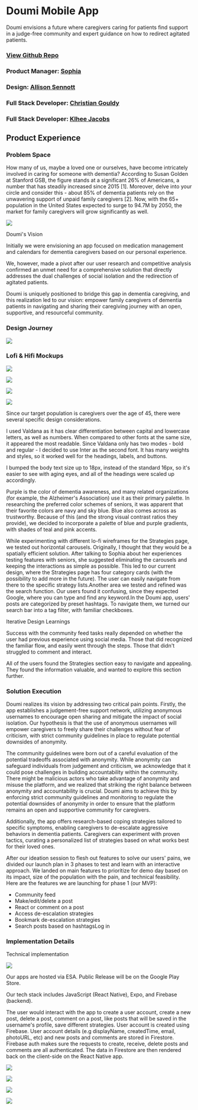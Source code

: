 Doumi Mobile App
=====

Doumi envisions a future where caregivers caring for  patients find support in a judge-free community and expert guidance on how to redirect agitated patients.


### [View Github Repo](https://github.com/Gouldy-C/DoumiApp)

### Product Manager: [Sophia](https://www.joincolab.io/product/doumi#)

### Design: [Allison Sennott](http://www.linkedin.com/in/allison-sennott)

### Full Stack Developer: [Christian Gouldy](https://www.linkedin.com/in/gouldy-c)

### Full Stack Developer: [Klhee Jacobs](https://www.linkedin.com/in/klhee-jacobs-99743a161/)
## 

## Product Experience

### Problem Space

How many of us, maybe a loved one or ourselves, have become intricately involved in caring for someone with dementia? According to Susan Golden at Stanford GSB, the figure stands at a significant 26% of Americans, a number that has steadily increased since 2015 [1]. Moreover, delve into your circle and consider this - about 85% of dementia patients rely on the unwavering support of unpaid family caregivers [2]. Now, with the 65+ population in the United States expected to surge to 94.7M by 2050, the market for family caregivers will grow significantly as well.

![](https://assets-global.website-files.com/5ffaaba6c715f86bdf4e92b5/65b910a157465e4a5503c1ec_isvCgoQn4_eHMNo-_nh6PMjplWnId7qBhKD3wpZTrx88x8_ZmuJUaGJ8BOC7lBSVgDHeOExD7xS5RFPTTjaR6pjgjcV7ue43mjfd-9cvqw9lF9t02xWRgadzRb0E7IpxiECQnNREyk_IDQPmowUUrjs.png)

Doumi's Vision

Initially we were envisioning an app focused on medication management and calendars for dementia caregivers based on our personal experience.

We, however, made a pivot after our user research and competitive analysis confirmed an unmet need for a comprehensive solution that directly addresses the dual challenges of social isolation and the redirection of agitated patients.

Doumi is uniquely positioned to bridge this gap in dementia caregiving, and this realization led to our vision: empower family caregivers of dementia patients in navigating and sharing their caregiving journey with an open, supportive, and resourceful community.

### Design Journey

![](https://assets-global.website-files.com/5ffaaba6c715f86bdf4e92b5/65b91140fa78247e335a2aa1_HAFV91e8dDJqsYOWXOH_LpZUtxfSEzgeccEQimUqv_j-j8d5QTg3VpdX8UOtQ63a6sQPFso6wW3MjdBClvT-XYV3zsRgyDb2OmoaY7VVqzNLQhaeL0YNKCkDIWb6O8Ql7_kcoof4TZFdei--o4bqHpw.png)

### ‍Lofi & Hifi Mockups

![](https://assets-global.website-files.com/5ffaaba6c715f86bdf4e92b5/65b9115f0fb50eaf0558eb56_j34QbZ38av45zPhuysWxYivNbh3Vq3YcmH27Fmcny2gJb-H0LkXgnvegD0iI0bziQ0hx0TT49bpmuzhKS73QmRA2fL-fah0ro8Nq4E2A97p8a1aoF1OrdSJg5rZxWBoe7nR4AsMGCCxT5nY55kNiXyA.png)

![](https://assets-global.website-files.com/5ffaaba6c715f86bdf4e92b5/65b911697de46735ede0eaef_bB_v3GorQgjGbSFh1eIFXpHZUs9Oq1R6I5rnHKeOVsVDX5VCmbjAah0THcgUXZ0SS5b0OmBR_iBkN0TQ5PjjrjVNYO976_PYyA1_P6lzzo3P7l6Mxi2l2q4e3bw1nVgcAwUmkCqg9147Uk_K9zuo7FE.png)

![](https://assets-global.website-files.com/5ffaaba6c715f86bdf4e92b5/65b9116e7baa56c97c158bcc_6VKvMbKtufxUbM88otMyV1xiDMU1i4bhbZtsZTy5r6k7m4kCnwxL3_jJxJ8a8EDjCoHmFO-SIxwMLOrXFZBAgB8Dl7Z1KIW9DuZcO_85wU8oOJH6LB5A7ry7cFDfvt5T-jqfSPWnGjDJOrgQlFjtfZQ.png)

![](https://assets-global.website-files.com/5ffaaba6c715f86bdf4e92b5/65b9117b0c400c1ffc69b205_KabRJvjFlnETiMoBBMwIwC3wOcgddmDJl7u0y6cujc79jM4HbZV3bE-ZDdrrDlY-dVUefQzXom7rLZ4pLs4xhB1EEShPmHfRRoace4pxEwrcMzJFNvtR6lIjfcRLhxYZtr5cZZanEFUFSXp0Kx01V9w.png)

Since our target population is caregivers over the age of 45, there were several specific design considerations.

I used Valdana as it has clear differentiation between capital and lowercase letters, as well as numbers. When compared to other fonts at the same size, it appeared the most readable. Since Valdana only has two modes - bold and regular - I decided to use Inter as the second font. It has many weights and styles, so it worked well for the headings, labels, and buttons.

I bumped the body text size up to 18px, instead of the standard 16px, so it's easier to see with aging eyes, and all of the headings were scaled up accordingly.

Purple is the color of dementia awareness, and many related organizations (for example, the Alzheimer's Association) use it as their primary palette. In researching the preferred color schemes of seniors, it was apparent that their favorite colors are navy and sky blue. Blue also comes across as trustworthy. Because of this (and the strong visual contrast ratios they provide), we decided to incorporate a palette of blue and purple gradients, with shades of teal and pink accents.

While experimenting with different lo-fi wireframes for the Strategies page, we tested out horizontal carousels. Originally, I thought that they would be a spatially efficient solution. After talking to Sophia about her experiences testing features with seniors, she suggested eliminating the carousels and keeping the interactions as simple as possible. This led to our current design, where the Strategies page has four category cards (with the possibility to add more in the future). The user can easily navigate from there to the specific strategy lists.Another area we tested and refined was the search function. Our users found it confusing, since they expected Google, where you can type and find any keyword.In the Doumi app, users' posts are categorized by preset hashtags. To navigate them, we turned our search bar into a tag filter, with familiar checkboxes.

Iterative Design Learnings

Success with the community feed tasks really depended on whether the user had previous experience using social media. Those that did recognized the familiar flow, and easily went through the steps. Those that didn't struggled to comment and interact.

All of the users found the Strategies section easy to navigate and appealing. They found the information valuable, and wanted to explore this section further.

### Solution Execution

Doumi realizes its vision by addressing two critical pain points. Firstly, the app establishes a judgement-free support network, utilizing anonymous usernames to encourage open sharing and mitigate the impact of social isolation. Our hypothesis is that the use of anonymous usernames will empower caregivers to freely share their challenges without fear of criticism, with strict community guidelines in place to regulate potential downsides of anonymity.

The community guidelines were born out of a careful evaluation of the potential tradeoffs associated with anonymity. While anonymity can safeguard individuals from judgement and criticism, we acknowledge that it could pose challenges in building accountability within the community. There might be malicious actors who take advantage of anonymity and misuse the platform, and we realized that striking the right balance between anonymity and accountability is crucial. Doumi aims to achieve this by enforcing strict community guidelines and monitoring to regulate the potential downsides of anonymity in order to ensure that the platform remains an open and supportive community for caregivers.

Additionally, the app offers research-based coping strategies tailored to specific symptoms, enabling caregivers to de-escalate aggressive behaviors in dementia patients. Caregivers can experiment with proven tactics, curating a personalized list of strategies based on what works best for their loved ones.

After our ideation session to flesh out features to solve our users' pains, we divided our launch plan in 3 phases to test and learn with an interactive approach. We landed on main features to prioritize for demo day based on its impact, size of the population with the pain, and technical feasibility. Here are the features we are launching for phase 1 (our MVP):

-   Community feed
-   Make/edit/delete a post
-   React or comment on a post
-   Access de-escalation strategies
-   Bookmark de-escalation strategies
-   Search posts based on hashtagsLog in

### Implementation Details

Technical implementation

![](https://assets-global.website-files.com/5ffaaba6c715f86bdf4e92b5/65b91038fae7659ebee52a39_Cf9DVYILxxRfLlkDRPk_ee0SIWhDtaHGmZP4cUa1Wcb19MhROaI8TN5afyG35Z-qiLClRXR8zBz9dRB35IMAQ7WfJnKieG0DXeY2MCGcFTgJdTyYKFQszv6xg4EVZqOYNxtWcqlkTwdqOvPM-ImHd3k.png)

Our apps are hosted via ESA. Public Release will be on the Google Play Store.

Our tech stack includes JavaScript (React Native), Expo, and Firebase (backend).

The user would interact with the app to create a user account, create a new post, delete a post, comment on a post, like posts that will be saved in the username's profile, save different strategies. User account is created using Firebase. User account details (e.g displayName, createdTime, email, photoURL, etc) and new posts and comments are stored in Firestore. Firebase auth makes sure the requests to create, receive, delete posts and comments are all authenticated. The data in Firestore are then rendered back on the client-side on the React Native app.


![](https://assets-global.website-files.com/5ffaaba6c715f86bdf4e92b5/65b913d2cb641f6e8cd0ed0e_Screen%20Shot%202024-01-30%20at%2011.20.26%20PM.png)

![](https://assets-global.website-files.com/5ffaaba6c715f86bdf4e92b5/65b91420b1cdf5566e5832b0_Screen%20Shot%202024-01-30%20at%2011.21.42%20PM.png)

![](https://assets-global.website-files.com/5ffaaba6c715f86bdf4e92b5/65b9145ae75084340418b172_Screen%20Shot%202024-01-30%20at%2011.22.44%20PM.png)



![](https://assets-global.website-files.com/5ffaaba6c715f86bdf4e92b5/65bc613efffa61a6d8eadc50_Screen%20Shot%202024-02-02%20at%2011.27.48%20AM.png)